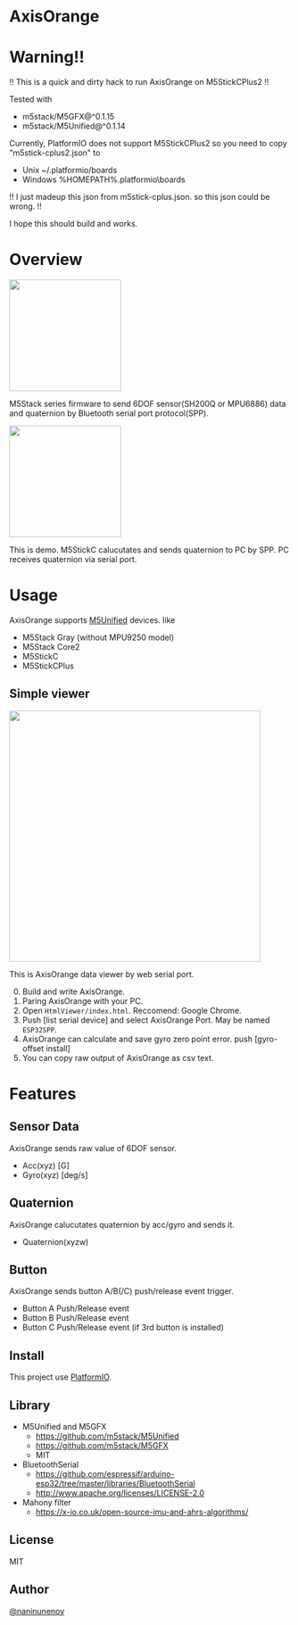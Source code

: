 AxisOrange
===
# Warning!!

!! This is a quick and dirty hack to run AxisOrange on M5StickCPlus2 !!

Tested with 	

 - m5stack/M5GFX@^0.1.15
 - m5stack/M5Unified@^0.1.14

Currently, PlatformIO does not support M5StickCPlus2 so you need to copy "m5stick-cplus2.json" to 

 - Unix ~/.platformio/boards
 - Windows %HOMEPATH%\.platformio\boards

!! I just madeup this json from m5stick-cplus.json. so this json could be wrong. !!

I hope this should build and works.


# Overview
<img src="https://user-images.githubusercontent.com/15327448/141321892-37214815-c0ff-4db5-9817-3dd100d4d2f2.png?raw=true" width="200" />

M5Stack series firmware to send 6DOF sensor(SH200Q or MPU6886) data and quaternion by Bluetooth serial port protocol(SPP).



<img src="https://github.com/naninunenoy/AxisOrange/blob/doc/doc/demo.gif?raw=true" width="200" />

This is demo. M5StickC calucutates and sends quaternion to PC by SPP.
PC receives quaternion via serial port.

# Usage
AxisOrange supports [M5Unified](https://github.com/m5stack/M5Unified) devices. like

 * M5Stack Gray (without MPU9250 model)
 * M5Stack Core2
 * M5StickC
 * M5StickCPlus

## Simple viewer
<img src="https://user-images.githubusercontent.com/15327448/141324212-97e6ac0a-0219-42c3-8227-692bb46485a2.png" width="450" />

This is AxisOrange data viewer by web serial port.

0. Build and write AxisOrange.
1. Paring AxisOrange with your PC.
2. Open `HtmlViewer/index.html`. Reccomend: Google Chrome.
3. Push [list serial device] and select AxisOrange Port. May be named `ESP32SPP`.
4. AxisOrange can calculate and save gyro zero point error. push [gyro-offset install]
5. You can copy raw output of AxisOrange as csv text. 

# Features

## Sensor Data

AxisOrange sends raw value of 6DOF sensor.

* Acc(xyz) [G]
* Gyro(xyz) [deg/s]

## Quaternion

AxisOrange calucutates quaternion by acc/gyro and sends it.

* Quaternion(xyzw)

## Button

AxisOrange sends button A/B(/C) push/release event trigger.

* Button A Push/Release event
* Button B Push/Release event
* Button C Push/Release event (if 3rd button is installed)

## Install
This project use [PlatformIO](https://platformio.org/).

## Library
 * M5Unified and M5GFX
    - https://github.com/m5stack/M5Unified
    - https://github.com/m5stack/M5GFX
    - MIT
 * BluetoothSerial
    - https://github.com/espressif/arduino-esp32/tree/master/libraries/BluetoothSerial
    - http://www.apache.org/licenses/LICENSE-2.0
 * Mahony filter
    - https://x-io.co.uk/open-source-imu-and-ahrs-algorithms/

## License
MIT

## Author
[@naninunenoy](https://github.com/naninunenoy)
